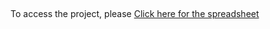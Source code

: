 ##
To access the project, please [Click here for the spreadsheet](https://docs.google.com/spreadsheets/d/1McziF-TlEhGtGokwr8MrmLw8PDiqCtJB61mNvUmAB6s/edit?usp=sharing)
